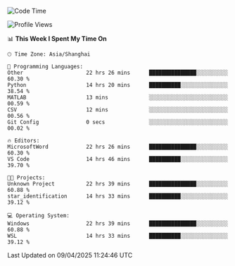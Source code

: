 <!--START_SECTION:waka-->
![Code Time](http://img.shields.io/badge/Code%20Time-2%2C567%20hrs%2023%20mins-blue)

![Profile Views](http://img.shields.io/badge/Profile%20Views-0-blue)

📊 **This Week I Spent My Time On** 

```text
🕑︎ Time Zone: Asia/Shanghai

💬 Programming Languages: 
Other                    22 hrs 26 mins      ███████████████░░░░░░░░░░   60.30 % 
Python                   14 hrs 20 mins      ██████████░░░░░░░░░░░░░░░   38.54 % 
MATLAB                   13 mins             ░░░░░░░░░░░░░░░░░░░░░░░░░   00.59 % 
CSV                      12 mins             ░░░░░░░░░░░░░░░░░░░░░░░░░   00.56 % 
Git Config               0 secs              ░░░░░░░░░░░░░░░░░░░░░░░░░   00.02 % 

🔥 Editors: 
MicrosoftWord            22 hrs 26 mins      ███████████████░░░░░░░░░░   60.30 % 
VS Code                  14 hrs 46 mins      ██████████░░░░░░░░░░░░░░░   39.70 % 

🐱‍💻 Projects: 
Unknown Project          22 hrs 39 mins      ███████████████░░░░░░░░░░   60.88 % 
star_identification      14 hrs 33 mins      ██████████░░░░░░░░░░░░░░░   39.12 % 

💻 Operating System: 
Windows                  22 hrs 39 mins      ███████████████░░░░░░░░░░   60.88 % 
WSL                      14 hrs 33 mins      ██████████░░░░░░░░░░░░░░░   39.12 % 
```


 Last Updated on 09/04/2025 11:24:46 UTC
<!--END_SECTION:waka-->